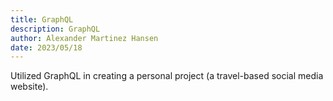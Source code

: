 ```yaml
---
title: GraphQL
description: GraphQL
author: Alexander Martinez Hansen
date: 2023/05/18
---
```


Utilized GraphQL in creating a personal project (a travel-based social media website).
